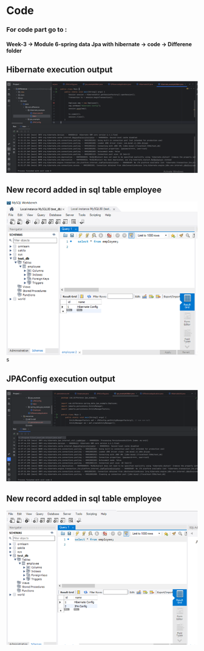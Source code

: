 # Code 

### For code part go to : 
#### Week-3 -> Module 6-spring data Jpa with hibernate -> code  -> Differene  folder 

## Hibernate execution output 
![alt text](image.png)


## New record added in sql table employee 
![alt text](image-1.png)
s

## JPAConfig execution output 
![alt text](image-2.png)

## New record added in sql table employee 
![alt text](image-3.png)
